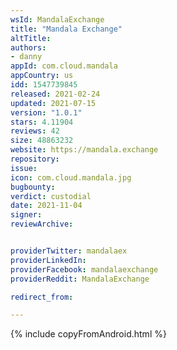 ```yaml
---
wsId: MandalaExchange
title: "Mandala Exchange"
altTitle:
authors:
- danny
appId: com.cloud.mandala
appCountry: us
idd: 1547739845
released: 2021-02-24
updated: 2021-07-15
version: "1.0.1"
stars: 4.11904
reviews: 42
size: 48863232
website: https://mandala.exchange
repository:
issue:
icon: com.cloud.mandala.jpg
bugbounty:
verdict: custodial
date: 2021-11-04
signer:
reviewArchive:


providerTwitter: mandalaex
providerLinkedIn:
providerFacebook: mandalaexchange
providerReddit: MandalaExchange

redirect_from:

---
```

{% include copyFromAndroid.html %}
